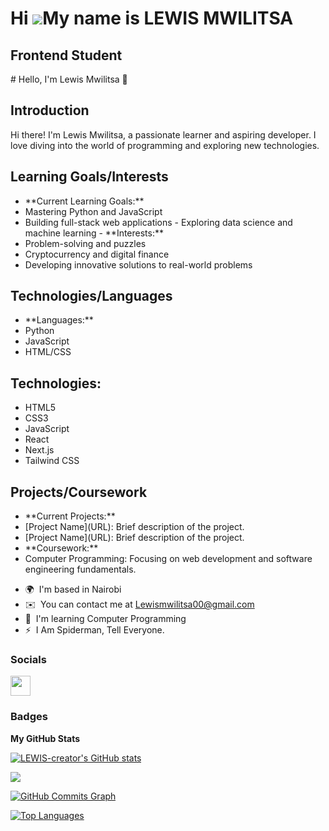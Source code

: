Hi ![](https://user-images.githubusercontent.com/18350557/176309783-0785949b-9127-417c-8b55-ab5a4333674e.gif)My name is LEWIS MWILITSA
======================================================================================================================================

Frontend Student
----------------

\# Hello, I'm Lewis Mwilitsa 👋 
## Introduction 
Hi there! I'm Lewis Mwilitsa, a passionate learner and aspiring developer. I love diving into the world of programming and exploring new technologies. 
## Learning Goals/Interests 
- \*\*Current Learning Goals:\*\*
- Mastering Python and JavaScript
- Building full-stack web applications - Exploring data science and machine learning - 
\*\*Interests:\*\*
- Problem-solving and puzzles
- Cryptocurrency and digital finance
- Developing innovative solutions to real-world problems 
## Technologies/Languages 
- \*\*Languages:\*\*
- Python
- JavaScript
- HTML/CSS
## Technologies:
- HTML5
- CSS3
- JavaScript
- React
- Next.js
- Tailwind CSS 
## Projects/Coursework
- \*\*Current Projects:\*\*
- \[Project Name\](URL): Brief description of the project.
- \[Project Name\](URL): Brief description of the project. 
- \*\*Coursework:\*\*
- Computer Programming: Focusing on web development and software engineering fundamentals.

* 🌍  I'm based in Nairobi
* ✉️  You can contact me at [Lewismwilitsa00@gmail.com](mailto:Lewismwilitsa00@gmail.com)
* 🧠  I'm learning Computer Programming
* ⚡  I Am Spiderman, Tell Everyone.


### Socials

<p align="left"> <a href="https://www.github.com/LEWIS-creator" target="_blank" rel="noreferrer"> <picture> <source media="(prefers-color-scheme: dark)" srcset="https://raw.githubusercontent.com/danielcranney/readme-generator/main/public/icons/socials/github-dark.svg" /> <source media="(prefers-color-scheme: light)" srcset="https://raw.githubusercontent.com/danielcranney/readme-generator/main/public/icons/socials/github.svg" /> <img src="https://raw.githubusercontent.com/danielcranney/readme-generator/main/public/icons/socials/github.svg" width="32" height="32" /> </picture> </a></p>

### Badges

<b>My GitHub Stats</b>

<a href="http://www.github.com/LEWIS-creator"><img src="https://github-readme-stats.vercel.app/api?username=LEWIS-creator&show_icons=true&hide=&count_private=true&title_color=0891b2&text_color=ffffff&icon_color=0891b2&bg_color=1c1917&hide_border=true&show_icons=true" alt="LEWIS-creator's GitHub stats" /></a>

<a href="http://www.github.com/LEWIS-creator"><img src="https://github-readme-streak-stats.herokuapp.com/?user=LEWIS-creator&stroke=ffffff&background=1c1917&ring=0891b2&fire=0891b2&currStreakNum=ffffff&currStreakLabel=0891b2&sideNums=ffffff&sideLabels=ffffff&dates=ffffff&hide_border=true" /></a>

<a href="http://www.github.com/LEWIS-creator"><img src="https://github-readme-activity-graph.cyclic.app/graph?username=LEWIS-creator&bg_color=1c1917&color=ffffff&line=0891b2&point=ffffff&area_color=1c1917&area=true&hide_border=true&custom_title=GitHub%20Commits%20Graph" alt="GitHub Commits Graph" /></a>

<a href="https://github.com/LEWIS-creator" align="left"><img src="https://github-readme-stats.vercel.app/api/top-langs/?username=LEWIS-creator&langs_count=10&title_color=0891b2&text_color=ffffff&icon_color=0891b2&bg_color=1c1917&hide_border=true&locale=en&custom_title=Top%20%Languages" alt="Top Languages" /></a>
